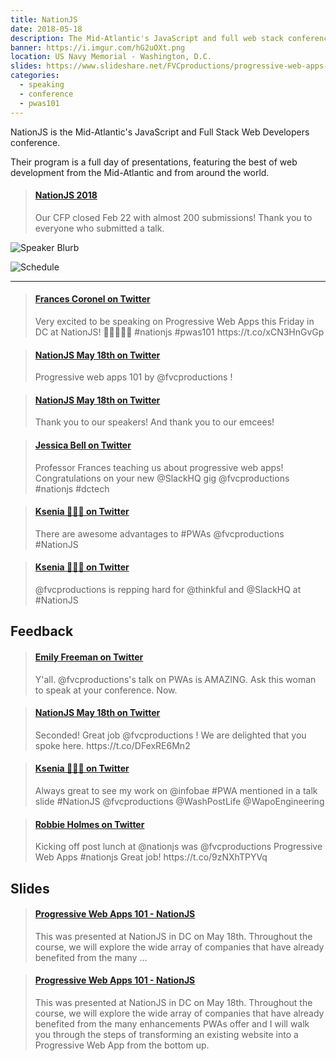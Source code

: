 ```yaml
---
title: NationJS
date: 2018-05-18
description: The Mid-Atlantic's JavaScript and full web stack conference!
banner: https://i.imgur.com/hG2uOXt.png
location: US Navy Memorial - Washington, D.C.
slides: https://www.slideshare.net/FVCproductions/progressive-web-apps-101-nationjs
categories:
  - speaking
  - conference
  - pwas101
---
```


NationJS is the Mid-Atlantic's JavaScript and Full Stack Web Developers conference.

Their program is a full day of presentations, featuring the best of web development from the Mid-Atlantic and from around the world.

<blockquote class="embedly-card"><h4><a href="http://nationjs.com/main/index">NationJS 2018</a></h4><p>Our CFP closed Feb 22 with almost 200 submissions! Thank you to everyone who submitted a talk.</p></blockquote>
<script async src="//cdn.embedly.com/widgets/platform.js" charset="UTF-8"></script>

![Speaker Blurb](https://i.imgur.com/Zz3aKTA.png)

![Schedule](https://i.imgur.com/iqCXRsn.png)

---

<blockquote class="embedly-card"><h4><a href="https://twitter.com/fvcproductions/status/995753005956943874">Frances Coronel on Twitter</a></h4><p>Very excited to be speaking on Progressive Web Apps this Friday in DC at NationJS! 🎉👩🏽‍💻️💬️ #nationjs #pwas101 https://t.co/xCN3HnGvGp</p></blockquote>
<script async src="//cdn.embedly.com/widgets/platform.js" charset="UTF-8"></script>

<blockquote class="embedly-card"><h4><a href="https://twitter.com/nationjs/status/997545222140825603">NationJS May 18th on Twitter</a></h4><p>Progressive web apps 101 by @fvcproductions !</p></blockquote>
<script async src="//cdn.embedly.com/widgets/platform.js" charset="UTF-8"></script>

<blockquote class="embedly-card"><h4><a href="https://twitter.com/nationjs/status/997544720871182336">NationJS May 18th on Twitter</a></h4><p>Thank you to our speakers! And thank you to our emcees!</p></blockquote>
<script async src="//cdn.embedly.com/widgets/platform.js" charset="UTF-8"></script>

<blockquote class="embedly-card"><h4><a href="https://twitter.com/SirJesstheBrave/status/997539648242102272">Jessica Bell on Twitter</a></h4><p>Professor Frances teaching us about progressive web apps! Congratulations on your new @SlackHQ gig @fvcproductions #nationjs #dctech</p></blockquote>
<script async src="//cdn.embedly.com/widgets/platform.js" charset="UTF-8"></script>

<blockquote class="embedly-card"><h4><a href="https://twitter.com/kscoult/status/997541234884431872">Ksenia 👩🏼‍💻 on Twitter</a></h4><p>There are awesome advantages to #PWAs @fvcproductions #NationJS</p></blockquote>
<script async src="//cdn.embedly.com/widgets/platform.js" charset="UTF-8"></script>

<blockquote class="embedly-card"><h4><a href="https://twitter.com/kscoult/status/997539792995995649">Ksenia 👩🏼‍💻 on Twitter</a></h4><p>@fvcproductions is repping hard for @thinkful and @SlackHQ at #NationJS</p></blockquote>
<script async src="//cdn.embedly.com/widgets/platform.js" charset="UTF-8"></script>

## Feedback

<blockquote class="embedly-card"><h4><a href="https://twitter.com/editingemily/status/997541764973191168">Emily Freeman on Twitter</a></h4><p>Y'all. @fvcproductions's talk on PWAs is AMAZING. Ask this woman to speak at your conference. Now.</p></blockquote>
<script async src="//cdn.embedly.com/widgets/platform.js" charset="UTF-8"></script>

<blockquote class="embedly-card"><h4><a href="https://twitter.com/nationjs/status/997554245581918208">NationJS May 18th on Twitter</a></h4><p>Seconded! Great job @fvcproductions ! We are delighted that you spoke here. https://t.co/DFexRE6Mn2</p></blockquote>
<script async src="//cdn.embedly.com/widgets/platform.js" charset="UTF-8"></script>

<blockquote class="embedly-card"><h4><a href="https://twitter.com/kscoult/status/997542144905752577">Ksenia 👩🏼‍💻 on Twitter</a></h4><p>Always great to see my work on @infobae #PWA mentioned in a talk slide #NationJS @fvcproductions @WashPostLife @WapoEngineering</p></blockquote>
<script async src="//cdn.embedly.com/widgets/platform.js" charset="UTF-8"></script>

<blockquote class="embedly-card"><h4><a href="https://twitter.com/RobbieTheGeek/status/997553883496009731">Robbie Holmes on Twitter</a></h4><p>Kicking off post lunch at @nationjs was @fvcproductions Progressive Web Apps #nationjs Great job! https://t.co/9zNXhTPYVq</p></blockquote>
<script async src="//cdn.embedly.com/widgets/platform.js" charset="UTF-8"></script>

## Slides

<blockquote class="embedly-card"><h4><a href="https://www.slideshare.net/FVCproductions/progressive-web-apps-101-nationjs">Progressive Web Apps 101 - NationJS</a></h4><p>This was presented at NationJS in DC on May 18th. Throughout the course, we will explore the wide array of companies that have already benefited from the many ...</p></blockquote>
<script async src="//cdn.embedly.com/widgets/platform.js" charset="UTF-8"></script>

<blockquote class="embedly-card"><h4><a href="https://www.youtube.com/watch?v=XvE-rIpo5RU">Progressive Web Apps 101 - NationJS</a></h4><p>This was presented at NationJS in DC on May 18th. Throughout the course, we will explore the wide array of companies that have already benefited from the many enhancements PWAs offer and I will walk you through the steps of transforming an existing website into a Progressive Web App from the bottom up.</p></blockquote>
<script async src="//cdn.embedly.com/widgets/platform.js" charset="UTF-8"></script>
